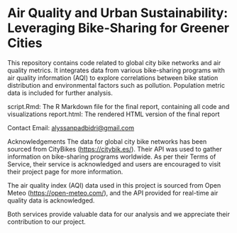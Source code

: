 # Air Quality and Urban Sustainability: Leveraging Bike-Sharing for Greener Cities

This repository contains code related to global city bike networks and air quality metrics. It integrates data from various bike-sharing programs with air quality information (AQI) to explore correlations between bike station distribution and environmental factors such as pollution. Population metric data is included for further analysis.

script.Rmd: The R Markdown file for the final report, containing all code and visualizations
report.html: The rendered HTML version of the final report

Contact
Email: alyssanpadbidri@gmail.com

Acknowledgements
The data for global city bike networks has been sourced from CityBikes (https://citybik.es/). Their API was used to gather information on bike-sharing programs worldwide. As per their Terms of Service, their service is acknowledged and users are encouraged to visit their project page for more information.

The air quality index (AQI) data used in this project is sourced from Open Meteo (https://open-meteo.com/), and the API provided for real-time air quality data is acknowledged.

Both services provide valuable data for our analysis and we appreciate their contribution to our project.
